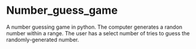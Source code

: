 # Number_guess_game
A number guessing game in python. The computer generates a randon number within a range.
The user has a select number of tries to guess the randomly-generated number. 
